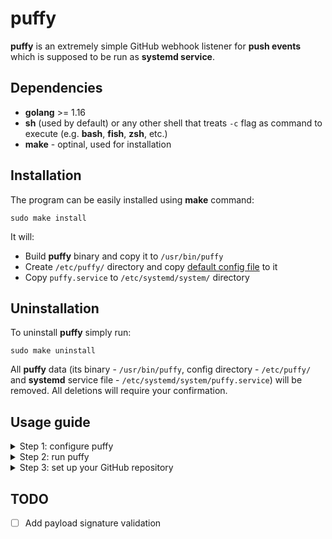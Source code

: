 # puffy
**puffy** is an extremely simple GitHub webhook listener for **push events** 
which is supposed to be run as **systemd service**.

## Dependencies
* **golang** >= 1.16
* **sh** (used by default) or any other shell that treats `-c` flag as command to execute (e.g. **bash**, **fish**, **zsh**, etc.)
* **make** - optinal, used for installation

## Installation
The program can be easily installed using **make** command:

```shell
sudo make install
```

It will:
* Build **puffy** binary and copy it to `/usr/bin/puffy`
* Create `/etc/puffy/` directory and copy [default config file](https://github.com/jieggii/puffy/blob/master/config.default.toml) to it
* Copy `puffy.service` to `/etc/systemd/system/` directory

## Uninstallation
To uninstall **puffy** simply run:

```shell
sudo make uninstall
```

All **puffy** data (its binary - `/usr/bin/puffy`, config directory - `/etc/puffy/` 
and **systemd** service file - `/etc/systemd/system/puffy.service`) will be removed. 
All deletions will require your confirmation.

## Usage guide
<details>
<summary>Step 1: configure puffy</summary>

You will need to configure **puffy** at first. Configuration file is in **TOML** format, so 
primarily get acquainted with [toml specification](https://toml.io/en/v1.0.0) 
(especially pay attention to [array of tables](https://toml.io/en/v1.0.0#array-of-tables)).

Then open `/etc/puffy/config.toml` (this is where its config file is located by default)
with your favourite text editor and set everything you need and add your repositories.

[Example config](https://github.com/jieggii/puffy/blob/master/config.example.toml):

```toml
host = "0.0.0.0"         # (optional, default: "0.0.0.0")
                         # host to listen to

port = 8080              # (required)
                         # port to listen to

endpoint = "/"           # (optional, default: "/") 
                         # endpoint to listen to

shell = "/usr/bin/bash"  # (optonal, default: "/usr/bin/sh") 
                         # shell to use when running command from $repos[i].exec
                           
workdir = "/"            # (optional, default: "/") 
                         # workdir to go to when running command from $repos[i].exec

[[repos]]  # full repository example
name = "username/repo"   # (required)
                         # name of the repository in <username>/<repo-name> format

shell = "/usr/bin/fish"  # (optional, default: $shell) 
                         # overwrite $shell for this repository

workdir = "/root/repo"   # (optional, default: $workdir) 
                         # overwrite $workdir for this repository

exec = "./script.fish"   # (required)
                         # command to execute when push event is received

[[repos]]  # the most simple repository example
name = "username/repo-name"
exec = "/home/username/scripts/alert.sh"

# other repository examples
[[repos]]  
name = "username/repo-name"
workdir = "/home/username/repo-name/"
exec = "git pull"

[[repos]]
name = "username/website"
workdir = "/home/username/repos/website/"
exec = "bash scripts/on-push.bash"
```

_**Note:** you need to restart puffy after every config file edits._
</details>

<details>
<summary>Step 2: run puffy</summary>

When **puffy** is set up, it's time to run it! **Puffy** is supposed to be used with **systemd**, 
but nothing prevents you from running it in the way you want. 
Directly for example, just using the `puffy` command. And I recommend you to do it at first time just to make sure everything's fine. Anyway, I will show how to use it with **systemd**.

At first start the puffy service:

`sudo systemctl start puffy.service`

You can check its status if you want to make sure it is running properly:

`systemctl status puffy.service`

And after that you would probably like to *enable* it to make puffy always start after boot:

`sudo systemctl enable puffy.service`

You can also read puffy logs using this command:

`sudo journalctl -u puffy.service`
</details>

<details>
<summary>Step 3: set up your GitHub repository</summary>

Now, when **puffy** is configured, running on your servier and waiting for push events,
it's time to set up your GitHub repository.

1. Go to repository **settings** and choose **Webhooks** meny entry.
![pic1](https://imgur.com/To3W0yT.jpg)

2. Press **Add webhook** and confirm your password.
3. Fill fields: Provide **payload URL** in `http://<hostname>:<port>/<endpoint>` format, where `<hostname>` is your domain name or IP address, `<port>` and `<endpoint>` are port and endpooint **puffy** is listening to; set **Content type** to `application/json` and press **Add webhook**.
![pic2](https://imgur.com/tKDBryR.jpg)

**Done!** Webhook is configured. Now, to check if everythng works fine, 
click on your webhook, then go to **Recent deliveries** tab and click on the first delivery. 
It should look like this (with response code **200** and `pong!` body):
![pic3](https://imgur.com/inL7aXG.jpg)
</details>

## TODO
- [ ] Add payload signature validation
